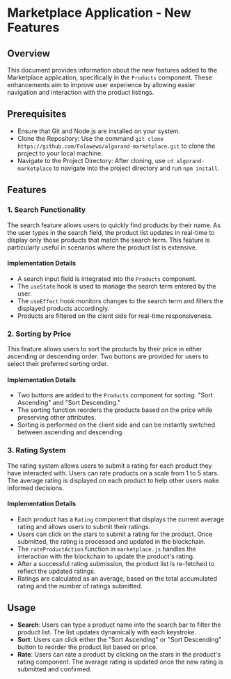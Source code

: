 # Marketplace Application - New Features

## Overview
This document provides information about the new features added to the Marketplace application, specifically in the `Products` component. These enhancements aim to improve user experience by allowing easier navigation and interaction with the product listings.

## Prerequisites
- Ensure that Git and Node.js are installed on your system.
- Clone the Repository: Use the command `git clone https://github.com/Folawewo/algorand-marketplace.git` to clone the project to your local machine.
- Navigate to the Project Directory: After cloning, use `cd algorand-marketplace` to navigate into the project directory and run `npm install`.

## Features

### 1. Search Functionality
The search feature allows users to quickly find products by their name. As the user types in the search field, the product list updates in real-time to display only those products that match the search term. This feature is particularly useful in scenarios where the product list is extensive.

#### Implementation Details
- A search input field is integrated into the `Products` component.
- The `useState` hook is used to manage the search term entered by the user.
- The `useEffect` hook monitors changes to the search term and filters the displayed products accordingly.
- Products are filtered on the client side for real-time responsiveness.

### 2. Sorting by Price
This feature allows users to sort the products by their price in either ascending or descending order. Two buttons are provided for users to select their preferred sorting order.

#### Implementation Details
- Two buttons are added to the `Products` component for sorting: "Sort Ascending" and "Sort Descending."
- The sorting function reorders the products based on the price while preserving other attributes.
- Sorting is performed on the client side and can be instantly switched between ascending and descending.

### 3. Rating System
The rating system allows users to submit a rating for each product they have interacted with. Users can rate products on a scale from 1 to 5 stars. The average rating is displayed on each product to help other users make informed decisions.

#### Implementation Details
- Each product has a `Rating` component that displays the current average rating and allows users to submit their ratings.
- Users can click on the stars to submit a rating for the product. Once submitted, the rating is processed and updated in the blockchain.
- The `rateProductAction` function in `marketplace.js` handles the interaction with the blockchain to update the product's rating.
- After a successful rating submission, the product list is re-fetched to reflect the updated ratings.
- Ratings are calculated as an average, based on the total accumulated rating and the number of ratings submitted.

## Usage
- **Search**: Users can type a product name into the search bar to filter the product list. The list updates dynamically with each keystroke.
- **Sort**: Users can click either the "Sort Ascending" or "Sort Descending" button to reorder the product list based on price.
- **Rate**: Users can rate a product by clicking on the stars in the product's rating component. The average rating is updated once the new rating is submitted and confirmed.

